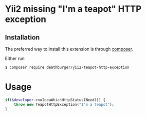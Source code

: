# Yii2 missing "I'm a teapot" HTTP exception

## Installation

The preferred way to install this extension is through [composer](http://getcomposer.org/download/).

Either run

```bash
$ composer require deathburger/yii2-teapot-http-exception
```

# Usage
```php
if($developer->noIdeaWhichHttpStatusINeed()) {
    throw new TeapotHttpException("I'm a teapot");
}
```